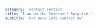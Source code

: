 ```yaml
---
category: 'contact section'
title: 'I am on the Internet! Surprise.'
subtitle: 'For more info contact me'
---
```

